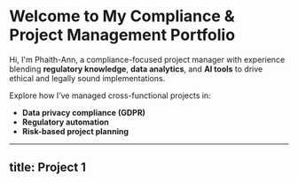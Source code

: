 # Welcome to My Compliance & Project Management Portfolio

Hi, I'm Phaith-Ann, a compliance-focused project manager with experience blending **regulatory knowledge**, **data analytics**, and **AI tools** to drive ethical and legally sound implementations.

Explore how I’ve managed cross-functional projects in:
- **Data privacy compliance (GDPR)**
- **Regulatory automation**
- **Risk-based project planning**



---
title: Project 1 
---

